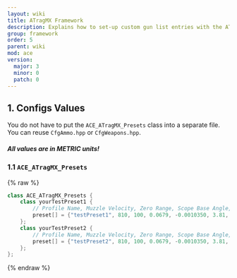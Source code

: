 ```yaml
---
layout: wiki
title: ATragMX Framework
description: Explains how to set-up custom gun list entries with the ATragMX.
group: framework
order: 5
parent: wiki
mod: ace
version:
  major: 3
  minor: 0
  patch: 0
---
```


## 1. Configs Values

You do not have to put the `ACE_ATragMX_Presets` class into a separate file. You can reuse `CfgAmmo.hpp` or `CfgWeapons.hpp`.

<div class="panel callout">
    <h5>All values are in METRIC units!</h5>
</div>

### 1.1 `ACE_ATragMX_Presets`

{% raw %}
```cpp
class ACE_ATragMX_Presets {
    class yourTestPreset1 {
        // Profile Name, Muzzle Velocity, Zero Range, Scope Base Angle, AirFriction, Bore Height, Scope Unit, Scope Click Unit, Scope Click Number, Maximum Elevation, Dialed Elevation, Dialed Windage, Mass, Bullet Diameter, Rifle Twist, BC, Drag Model, Atmosphere Model, Muzzle Velocity vs. Temperature Interpolation, C1 Ballistic Coefficient vs. Distance Interpolation
        preset[] = {"testPreset1", 810, 100, 0.0679, -0.0010350, 3.81, 0, 2, 10, 120, 0, 0, 9.525, 7.82, 25.40, 0.393, 1, "ICAO", {{-15,0},{0,0},{10,0},{15,0},{25,0},{30,0},{35,0}}, {{0,0},{0,0},{0,0},{0,0},{0,0},{0,0},{0,0}}};
    };
    class yourTestPreset2 {
        // Profile Name, Muzzle Velocity, Zero Range, Scope Base Angle, AirFriction, Bore Height, Scope Unit, Scope Click Unit, Scope Click Number, Maximum Elevation, Dialed Elevation, Dialed Windage, Mass, Bullet Diameter, Rifle Twist, BC, Drag Model, Atmosphere Model, Muzzle Velocity vs. Temperature Interpolation, C1 Ballistic Coefficient vs. Distance Interpolation
        preset[] = {"testPreset2", 810, 100, 0.0679, -0.0010350, 3.81, 0, 2, 10, 120, 0, 0, 9.525, 7.82, 25.40, 0.393, 1, "ICAO", {{-15,0},{0,0},{10,0},{15,0},{25,0},{30,0},{35,0}}, {{0,0},{0,0},{0,0},{0,0},{0,0},{0,0},{0,0}}};
    };
};
```
{% endraw %}
